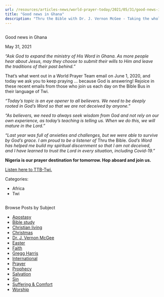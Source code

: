 ```yaml
---
url: /resources/articles-news/world-prayer-today/2021/05/31/good-news-in-ghana
title: "Good news in Ghana"
description: "Thru the Bible with Dr. J. Vernon McGee - Taking the whole Word to the whole world"
---
```







## 
 Good news in Ghana


May 31, 2021
![]()




*“Ask God to expand the ministry of His Word in Ghana. As more people hear about Jesus, may they choose to submit their wills to Him and leave the traditions of their past behind.”*

That’s what went out in a World Prayer Team email on June 1, 2020, and today we ask you to keep praying … because God is answering! Rejoice in these recent emails from those who join us each day on the Bible Bus in their language of Twi.

*“Today’s topic is an eye opener to all believers. We need to be deeply rooted in God’s Word so that we are not deceived by anyone.”*

*“As believers, we need to always seek wisdom from God and not rely on our own experience, as today’s teaching is telling us. When we do this, we will mature in the Lord.”*

*“Last year was full of anxieties and challenges, but we were able to survive by God’s grace. I am proud to be a listener of* Thru the Bible. *God’s Word has helped me build my spiritual discernment so that I am not deceived, and I have learned to trust the Lord in every situation, including Covid-19.”*

**Nigeria is our prayer destination for tomorrow. Hop aboard and join us.**

[Listen here to TTB-Twi.](https://ttb.twr.org/home/day,0441/language,AKA)



Categories: 


* Africa
* Twi









## 
 Browse Posts by Subject


* [Apostasy](/resources/articles-news/-in-tags/tags/Apostasy)
* [Bible study](/resources/articles-news/-in-tags/tags/Bible-study)
* [Christian living](/resources/articles-news/-in-tags/tags/Christian-living)
* [Christmas](/resources/articles-news/-in-tags/tags/Christmas)
* [Dr. J. Vernon McGee](/resources/articles-news/-in-tags/tags/Dr-J-Vernon-McGee)
* [Easter](/resources/articles-news/-in-tags/tags/easter)
* [Faith](/resources/articles-news/-in-tags/tags/Faith)
* [Gregg Harris](/resources/articles-news/-in-tags/tags/Gregg-Harris)
* [International](/resources/articles-news/-in-tags/tags/International)
* [Prayer](/resources/articles-news/-in-tags/tags/prayer)
* [Prophecy](/resources/articles-news/-in-tags/tags/Prophecy)
* [Salvation](/resources/articles-news/-in-tags/tags/Salvation)
* [Sin](/resources/articles-news/-in-tags/tags/sin)
* [Suffering & Comfort](/resources/articles-news/-in-tags/tags/Suffering-Comfort)
* [Worship](/resources/articles-news/-in-tags/tags/worship)






